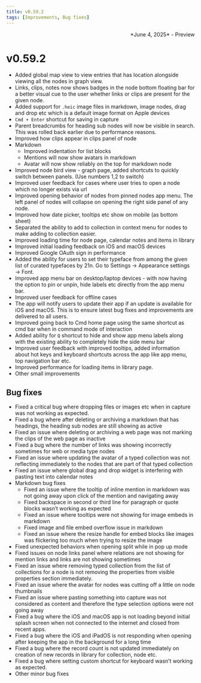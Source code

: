```yaml
---
title: v0.59.2
tags: [Improvements, Bug fixes]
---
```

<div align="right">*June 4, 2025* - Preview</div>

# v0.59.2

- Added global map view to view entries that has location alongside viewing all the nodes in graph view.
- Links, clips, notes now shows badges in the node bottom floating bar for a better visual cue to the user whether links or clips are present for the given node.
- Added support for `.heic` image files in markdown, image nodes, drag and drop etc which is a default image format on Apple devices
- `Cmd + Enter` shortcut for saving in capture
- Parent breadcrumbs for heading sub nodes will now be visible in search. This was rolled back earlier due to performance reasons.
- Improved how clips appear in clips panel of node
- Markdown
    - Improved indentation for list blocks
    - Mentions will now show avatars in markdown
    - Avatar will now show reliably on the top for markdown node
- Improved node bird view - graph page, added shortcuts to quickly switch between panels. (Use numbers 1,2 to switch)
- Improved user feedback for cases where user tries to open a node which no longer exists via url
- Improved opening behavior of nodes from pinned nodes app menu. The left panel of nodes will collapse on opening the right side panel of any node.
- Improved how date picker, tooltips etc show on mobile (as bottom sheet)
- Separated the ability to add to collection in context menu for nodes to make adding to collection easier.
- Improved loading time for node page, calendar notes and items in library
- Improved initial loading feedback on iOS and macOS devices
- Improved Google OAuth sign in performance
- Added the ability for users to set their typeface from among the given list of curated typefaces by 21n. Go to Settings → Appearance settings → Font.
- Improved app menu bar on desktop/laptop devices - with now having the option to pin or unpin, hide labels etc directly from the app menu bar.
- Improved user feedback for offline cases
- The app will notify users to update their app if an update is available for iOS and macOS. This is to ensure latest bug fixes and improvements are delivered to all users.
- Improved going back to Cmd home page using the same shortcut as cmd bar when in command mode of interaction
- Added ability for `Q` shortcut to hide and show app menu labels along with the existing ability to completely hide the side menu bar
- Improved user feedback with improved tooltips, added information about hot keys and keyboard shortcuts across the app like app menu, top navigation bar etc.
- Improved performance for loading items in library page.
- Other small improvements


## Bug fixes

- Fixed a critical bug where dropping files or images etc when in capture was not working as expected.
- Fixed a bug where after deleting or archiving a markdown that has headings, the heading sub nodes are still showing as active
- Fixed an issue where deleting or archiving a web page was not marking the clips of the web page as inactive
- Fixed a bug where the number of links was showing incorrectly sometimes for web or media type nodes
- Fixed an issue where updating the avatar of a typed collection was not reflecting immediately to the nodes that are part of that typed collection
- Fixed an issue where global drag and drop widget is interfering with pasting text into calendar notes
- Markdown bug fixes
    - Fixed an issue where the tooltip of inline mention in markdown was not going away upon click of the mention and navigating away
    - Fixed backspace in second or third line for paragraph or quote blocks wasn’t working as expected
    - Fixed an issue where tooltips were not showing for image embeds in markdown
    - Fixed image and file embed overflow issue in markdown
    - Fixed an issue where the resize handle for embed blocks like images was flickering too much when trying to resize the image
- Fixed unexpected behaviors when opening split while in pop up mode
- Fixed issues on node links panel where relations are not showing for mention links and links are not showing sometimes
- Fixed an issue where removing typed collection from the list of collections for a node is not removing the properties from visible properties section immediately.
- Fixed an issue where the avatar for nodes was cutting off a little on node thumbnails
- Fixed an issue where pasting something into capture was not considered as content and therefore the type selection options were not going away
- Fixed a bug where the iOS and macOS app is not loading beyond initial splash screen when not connected to the internet and closed from recent apps.
- Fixed a bug where the iOS and iPadOS is not responding when opening after keeping the app in the background for a long time
- Fixed a bug where the record count is not updated immediately on creation of new records in library for collection, node etc.
- Fixed a bug where setting custom shortcut for keyboard wasn’t working as expected.
- Other minor bug fixes
